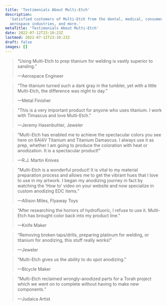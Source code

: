 ```yaml
---
title: 'Testimonials About Multi-Etch'
description:
  'Satisfied customers of Multi-Etch from the dental, medical, consumer, and
  aerospace industries, and more.'
metaTitle: 'Testimonials About Multi-Etch'
date: 2022-07-12T23:10:23Z
lastmod: 2022-07-12T23:10:23Z
draft: false
images: []
---
```


> “Using Multi-Etch to prep titanium for welding is vastly superior to sanding.”
>
> —Aerospace Engineer

> “The titanium turned such a dark gray in the tumbler, yet with a little
> Multi-Etch, the difference was night to day.”
>
> —Metal Finisher

> "This is a very important product for anyone who uses titanium. I work with
> Timascus and love Multi-Etch."
>
> —Jeremy Hasenbuhler, Jeweler

> “Multi-Etch has enabled me to achieve the spectacular colors you see here on
> 6Al4V Titanium and Titanium Damascus. I always use it as prep, whether I am
> going to produce the coloration with heat or anodization. It is a spectacular
> product!"
>
> —R.J. Martin Knives

> "Multi-Etch is a wonderful product! It is vital to my material preparation
> process and allows me to get the vibrant hues that I love to use in my
> artwork. I began my anodizing journey in fact by watching the ‘How to’ video
> on your website and now specialize in custom anodizing EDC items."
>
> —Allison Miles, Flyaway Toys

> “After researching the horrors of hydrofluoric, I refuse to use it. Multi-Etch
> has brought color back into my product line.”
>
> —Knife Maker

> “Removing broken taps/drills, preparing platinum for welding, or titanium for
> anodizing, this stuff really works!”
>
> —Jeweler

> “Multi-Etch gives us the ability to do spot anodizing.”
>
> —Bicycle Maker

> “Multi-Etch reclaimed wrongly-anodized parts for a Torah project which we went
> on to complete without having to make new components.”
>
> —Judaica Artist
